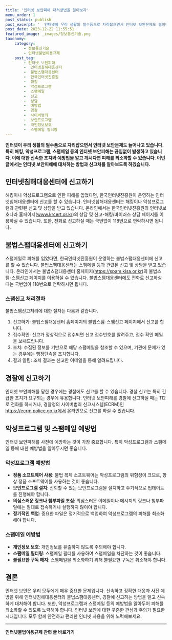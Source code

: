 ```yaml
---
title: '인터넷 보안피해 대처방법을 알아보자'
menu_order: 1
post_status: publish
post_excerpt: '  인터넷이 우리 생활의 필수품으로 자리잡으면서 인터넷 보안문제도 늘어나고 있습니다. 특히 해킹, 악성프로그램, 스팸메일 등의 인터넷 보안피해는 끊임없이 발생하고 있습니다. 이에 대한 신속한 조치와 예방법을 알고 계시다면 피해를 최소화할 수 있습니다. 이번 글에서는 인터넷 보안피해에 대처하는 방법과 신고처를 알아보도록 하겠습니다.  '
post_date: 2023-12-22 11:55:51
featured_image: _images/정보통신기술.png
taxonomy:
    category:
        - 정보통신기술
        - 인터넷불법이용규제
    post_tag:
        - 인터넷 보안피해
        -  인터넷침해대응센터
        -  불법스팸대응센터
        -  한국인터넷진흥원
        -  해킹
        -  악성프로그램
        -  스팸메일
        -  신고
        -  상담
        -  예방법
        -  경찰
        -  사이버범죄
        -  보안프로그램
        -  개인정보보호
        -  스팸메일 필터링
---
```



**인터넷이 우리 생활의 필수품으로 자리잡으면서 인터넷 보안문제도 늘어나고 있습니다. 특히 해킹, 악성프로그램, 스팸메일 등의 인터넷 보안피해는 끊임없이 발생하고 있습니다. 이에 대한 신속한 조치와 예방법을 알고 계시다면 피해를 최소화할 수 있습니다. 이번 글에서는 인터넷 보안피해에 대처하는 방법과 신고처를 알아보도록 하겠습니다.**

## 인터넷침해대응센터에 신고하기
해킹이나 악성프로그램으로 인한 피해를 입었다면, 한국인터넷진흥원이 운영하는 인터넷침해대응센터에 신고를 할 수 있습니다. 인터넷침해대응센터는 해킹이나 악성프로그램과 관련된 신고 및 상담을 받고 있습니다. 온라인에서는 한국인터넷진흥원의 인터넷보호나라 홈페이지(www.krcert.or.kr)의 상담 및 신고-해킹/바이러스 상담 페이지를 이용하실 수 있습니다. 또한, 전화로 신고하실 때는 국번없이 118번으로 연락하시면 됩니다.

## 불법스팸대응센터에 신고하기
스팸메일로 피해를 입었다면, 한국인터넷진흥원이 운영하는 불법스팸대응센터에 신고를 할 수 있습니다. 불법스팸대응센터는 스팸메일 등과 관련된 신고 및 상담을 받고 있습니다. 온라인에서는 불법스팸대응센터 홈페이지(https://spam.kisa.or.kr)의 불법스팸-스팸신고 페이지를 이용하실 수 있습니다. 불법스팸대응센터에도 전화로 신고하실 때는 국번없이 118번으로 연락하시면 됩니다.

### 스팸신고 처리절차
불법스팸신고처리에 대한 절차는 다음과 같습니다.

1. 신고하기: 불법스팸대응센터 홈페이지의 불법스팸-스팸신고 페이지에서 신고를 합니다.
2. 접수확인: 신고가 정상적으로 접수되면 신고 접수번호를 알려주고, 접수 확인 메일을 보내드립니다.
3. 조치: 수집된 정보를 기반으로 해당 스팸메일을 참조할 수 있으며, 기관에 문제가 있는 경우에는 행정단속을 조치합니다.
4. 결과 알림: 조치 결과는 신고한 이메일을 통해 알려드립니다.

## 경찰에 신고하기
인터넷 보안피해를 당한 경우에는 경찰에도 신고를 할 수 있습니다. 경찰 신고는 특히 긴급한 조치가 요구되는 경우에 유용합니다. 인터넷 보안피해를 경찰에 신고하실 때는 112로 전화를 하시거나, 경찰청의 사이버범죄 신고시스템(ECRM)인 https://ecrm.police.go.kr에서 온라인으로 신고를 하실 수 있습니다.

## 악성프로그램 및 스팸메일 예방법
인터넷 보안피해를 사전에 예방하는 것이 가장 중요합니다. 특히 악성프로그램과 스팸메일 등에 대한 예방법을 알아두시면 좋습니다.

### 악성프로그램 예방법
- **정품 소프트웨어 사용**: 불법 복제 소프트웨어는 악성프로그램의 위험성이 크므로, 항상 정품 소프트웨어를 사용하는 것이 좋습니다.
- **보안프로그램 설치**: 신뢰할 수 있는 보안프로그램을 설치하고 주기적으로 업데이트를 진행해야 합니다.
- **의심스러운 링크나 첨부파일 조심**: 의심스러운 이메일이나 메시지의 링크나 첨부파일에는 절대로 접속하거나 실행하지 않아야 합니다.
- **정기적인 백업**: 중요한 파일은 정기적으로 백업하여 악성프로그램의 피해를 최소화해야 합니다.

### 스팸메일 예방법
- **개인정보 보호**: 개인정보를 유출하지 않도록 주의해야 합니다.
- **스팸메일 필터링**: 스팸메일 필터를 사용하여 스팸메일을 차단하는 것이 좋습니다.
- **불필요한 구독 해지**: 스팸메일을 최소화하기 위해 불필요한 구독은 취소해야 합니다.

## 결론
인터넷 보안은 우리 모두에게 매우 중요한 문제입니다. 신속하고 정확한 대응과 사전 예방을 위해 인터넷침해대응센터와 불법스팸대응센터, 경찰에 신고하는 방법을 알고 신속하게 대처해야 합니다. 또한, 악성프로그램과 스팸메일 등의 예방법을 알아두어 피해를 최소화할 수 있도록 노력해야 합니다. 인터넷 보안에 대한 꾸준한 관심과 주의가 필요한 시대입니다. 모두 함께 안전하고 편리한 인터넷 사용을 위해 노력해보세요.
<!-- wp:separator -->
<hr class="wp-block-separator has-alpha-channel-opacity"/>
<!-- /wp:separator -->

<!-- wp:group {"backgroundColor":"base","layout":{"type":"constrained"}} -->
<div class="wp-block-group has-base-background-color has-background"><!-- wp:paragraph {"align":"center","fontSize":"medium"} -->
<p class="has-text-align-center has-large-font-size"><strong>인터넷불법이용규제 관련 글 바로가기</strong></p>
<!-- /wp:paragraph -->


<!-- wp:latest-posts
{"categories":[{"id":36084,"count":19,"description":"","link":"https://uknowlaw.com/category/%ec%9d%b8%ed%84%b0%eb%84%b7%eb%b6%88%eb%b2%95%ec%9d%b4%ec%9a%a9%ea%b7%9c%ec%a0%9c/","name":"인터넷불법이용규제","slug":"인터넷불법이용규제","taxonomy":"category","parent":0,"meta":[],"_links":{"self":[{"href":"https://uknowlaw.com/wp-json/wp/v2/categories/36084"}],"collection":[{"href":"https://uknowlaw.com/wp-json/wp/v2/categories"}],"about":[{"href":"https://uknowlaw.com/wp-json/wp/v2/taxonomies/category"}],"wp:post_type":[{"href":"https://uknowlaw.com/wp-json/wp/v2/posts?categories=36084"}],"curies":[{"name":"wp","href":"https://api.w.org/{rel}","templated":true}]}}],"postsToShow":100,"excerptLength":28,"postLayout":"grid","columns":2,"featuredImageAlign":"left","featuredImageSizeSlug":"large","fontSize":"small"} /--></div>
<!-- /wp:group -->